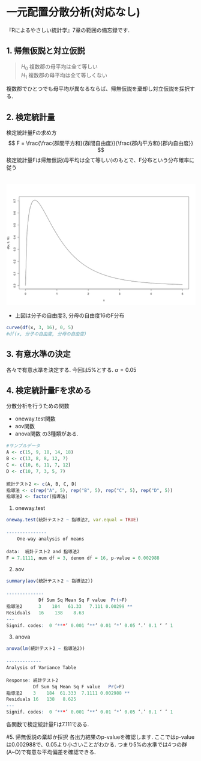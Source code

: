 # 一元配置分散分析(対応なし)

『Rによるやさしい統計学』7章の範囲の備忘録です.
## 1. 帰無仮説と対立仮説

>$H_0$ 複数郡の母平均は全て等しい\
>$H_1$ 複数郡の母平均は全て等しくない

複数郡でひとつでも母平均が異なるならば、帰無仮説を棄却し対立仮説を採択する.

## 2. 検定統計量
検定統計量Fの求め方
$$
F = \frac{\frac{群間平方和}{群間自由度}}{\frac{郡内平方和}{郡内自由度}}
$$
検定統計量Fは帰無仮説(母平均は全て等しい)のもとで、F分布という分布確率に従う\
\
\
![F分布](../../../images/62d35418a099698daed7cb1b094e687abc5fa59d897e0d2e21ce90133df92a32.png)  

- 上図は分子の自由度3, 分母の自由度16のF分布
```R
curve(df(x, 3, 16), 0, 5)
#df(x, 分子の自由度, 分母の自由度)
```
## 3. 有意水準の決定
各々で有意水準を決定する. 今回は5%とする. $\alpha=0.05$

 ## 4. 検定統計量Fを求める　
 分散分析を行うための関数
 - oneway.test関数
 - aov関数
 - anova関数
 の3種類がある.


```R
#サンプルデータ
A <- c(15, 9, 18, 14, 18)
B <- c(13, 8, 8, 12, 7)
C <- c(10, 6, 11, 7, 12)
D <- c(10, 7, 3, 5, 7)

統計テスト2 <- c(A, B, C, D)
指導法 <- c(rep("A", 5), rep("B", 5), rep("C", 5), rep("D", 5))
指導法2 <- factor(指導法)
```
1. oneway.test
```R
oneway.test(統計テスト2 ~ 指導法2, var.equal = TRUE)

---------------
	One-way analysis of means

data:  統計テスト2 and 指導法2
F = 7.1111, num df = 3, denom df = 16, p-value = 0.002988
```
2. aov
```R
summary(aov(統計テスト2 ~ 指導法2))

--------------
            Df Sum Sq Mean Sq F value  Pr(>F)   
指導法2      3    184   61.33   7.111 0.00299 **
Residuals   16    138    8.63                   
---
Signif. codes:  0 ‘***’ 0.001 ‘**’ 0.01 ‘*’ 0.05 ‘.’ 0.1 ‘ ’ 1
```
3. anova
```R
anova(lm(統計テスト2 ~ 指導法2))

-------------
Analysis of Variance Table

Response: 統計テスト2
          Df Sum Sq Mean Sq F value   Pr(>F)   
指導法2    3    184  61.333  7.1111 0.002988 **
Residuals 16   138   8.625                    
---
Signif. codes:  0 ‘***’ 0.001 ‘**’ 0.01 ‘*’ 0.05 ‘.’ 0.1 ‘ ’ 1
```
各関数で検定統計量Fは7.111である.

#5. 帰無仮説の棄却か採択
各出力結果のp-valueを確認します. ここではp-valueは0.002988で、0.05より小さいことがわかる.
つまり5%の水準では4つの群(A~D)で有意な平均偏差を確認できる.